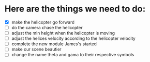 # Here are the things we need to do:

- [X] make the helicopter go forward
- [ ] do the camera chase the helicopter
- [ ] adjust the min height when the helicopter is moving
- [ ] adjust the helices velocity according to the helicopter velocity
- [ ] complete the new module James's started
- [ ] make our scene beautier
- [ ] change the name theta and gama to their respective symbols
